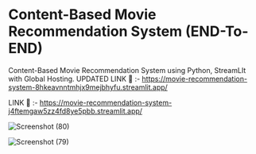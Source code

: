 # Content-Based Movie Recommendation System (END-To-END)

Content-Based Movie Recommendation System using Python, StreamLIt with Global Hosting.
UPDATED LINK 🔗 :- https://movie-recommendation-system-8hkeavnntmhjx9mejbhyfu.streamlit.app/ 

LINK 🔗 :- https://movie-recommendation-system-j4ftemgaw5zz4fd8ye5pbb.streamlit.app/ 

![Screenshot (80)](https://github.com/AkashPatilkulkarni/Movie-Recommendation-Systems/assets/139881101/664202e1-ffde-4c9c-be1a-b631fc3abd8a)

![Screenshot (79)](https://github.com/AkashPatilkulkarni/Movie-Recommendation-Systems/assets/139881101/09b2e33c-5bc8-441f-870b-16f97a31af0a)
